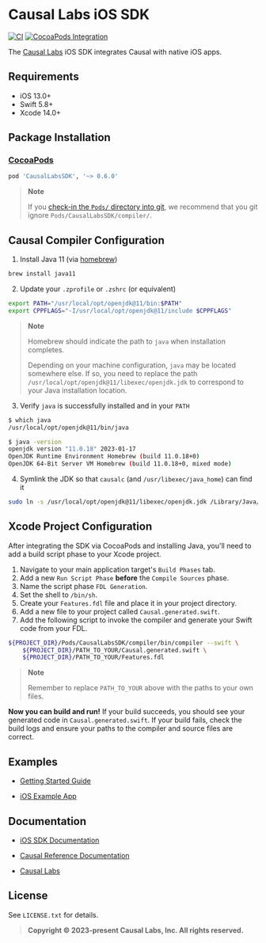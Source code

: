 # Causal Labs iOS SDK

[![CI](https://github.com/CausalLabs/ios-client-sdk/actions/workflows/ci.yml/badge.svg)](https://github.com/CausalLabs/ios-client-sdk/actions/workflows/ci.yml) [![CocoaPods Integration](https://github.com/CausalLabs/ios-client-sdk/actions/workflows/pod-integration.yml/badge.svg)](https://github.com/CausalLabs/ios-client-sdk/actions/workflows/pod-integration.yml)

The [Causal Labs](https://www.causallabs.io) iOS SDK integrates Causal with native iOS apps.

## Requirements

- iOS 13.0+
- Swift 5.8+
- Xcode 14.0+

## Package Installation

### [CocoaPods](http://cocoapods.org)

```ruby
pod 'CausalLabsSDK', '~> 0.6.0'
```

> **Note**
>
> If you [check-in the `Pods/` directory into git](https://guides.cocoapods.org/using/using-cocoapods.html#should-i-check-the-pods-directory-into-source-control), we recommend that you git ignore `Pods/CausalLabsSDK/compiler/`.

## Causal Compiler Configuration

1. Install Java 11 (via [homebrew](https://brew.sh))

```bash
brew install java11
```

2. Update your `.zprofile` or `.zshrc` (or equivalent)

```bash
export PATH="/usr/local/opt/openjdk@11/bin:$PATH"
export CPPFLAGS="-I/usr/local/opt/openjdk@11/include $CPPFLAGS"
```

> **Note**
>
> Homebrew should indicate the path to `java` when installation completes.
>
> Depending on your machine configuration, `java` may be located somewhere else.
> If so, you need to replace the path `/usr/local/opt/openjdk@11/libexec/openjdk.jdk` to correspond to your Java installation location.

3. Verify `java` is successfully installed and in your `PATH`

```bash
$ which java
/usr/local/opt/openjdk@11/bin/java
```

```bash
$ java -version
openjdk version "11.0.18" 2023-01-17
OpenJDK Runtime Environment Homebrew (build 11.0.18+0)
OpenJDK 64-Bit Server VM Homebrew (build 11.0.18+0, mixed mode)
```

4. Symlink the JDK so that `causalc` (and `/usr/libexec/java_home`) can find it

```bash
sudo ln -s /usr/local/opt/openjdk@11/libexec/openjdk.jdk /Library/Java/JavaVirtualMachines/openjdk-11.jdk
```

## Xcode Project Configuration

After integrating the SDK via CocoaPods and installing Java, you'll need to add a build script phase to your Xcode project.

1. Navigate to your main application target's `Build Phases` tab.
1. Add a new `Run Script Phase` **before** the `Compile Sources` phase.
1. Name the script phase `FDL Generation`.
1. Set the shell to `/bin/sh`.
1. Create your `Features.fdl` file and place it in your project directory.
1. Add a new file to your project called `Causal.generated.swift`.
1. Add the following script to invoke the compiler and generate your Swift code from your FDL.

```bash
${PROJECT_DIR}/Pods/CausalLabsSDK/compiler/bin/compiler --swift \
    ${PROJECT_DIR}/PATH_TO_YOUR/Causal.generated.swift \
    ${PROJECT_DIR}/PATH_TO_YOUR/Features.fdl
```

> **Note**
>
> Remember to replace `PATH_TO_YOUR` above with the paths to your own files.

**Now you can build and run!** If your build succeeds, you should see your generated code in `Causal.generated.swift`. If your build fails, check the build logs and ensure your paths to the compiler and source files are correct.

## Examples

- [Getting Started Guide](https://github.com/CausalLabs/ios-client-sdk/blob/main/Guides/getting-started.md)

- [iOS Example App](https://github.com/CausalLabs/ios-client-sdk/tree/main/Example)

## Documentation

- [iOS SDK Documentation](https://causallabs.github.io/ios-client-sdk)

- [Causal Reference Documentation](https://tech.causallabs.io/docs/index)

- [Causal Labs](https://causallabs.io)

## License

See `LICENSE.txt` for details.

> **Copyright © 2023-present Causal Labs, Inc. All rights reserved.**
